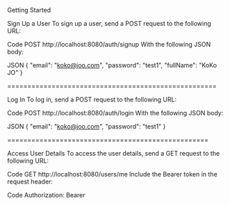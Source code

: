 Getting Started

Sign Up a User
To sign up a user, send a POST request to the following URL:

Code
POST http://localhost:8080/auth/signup
With the following JSON body:

JSON
{
    "email": "koko@joo.com",
    "password": "test1",
    "fullName": "KoKo JO"
}

====================================================

Log In
To log in, send a POST request to the following URL:

Code
POST http://localhost:8080/auth/login
With the following JSON body:

JSON
{
    "email": "koko@joo.com",
    "password": "test1"
}

==================================================

Access User Details
To access the user details, send a GET request to the following URL:

Code
GET http://localhost:8080/users/me
Include the Bearer token in the request header:

Code
Authorization: Bearer <theToken>
